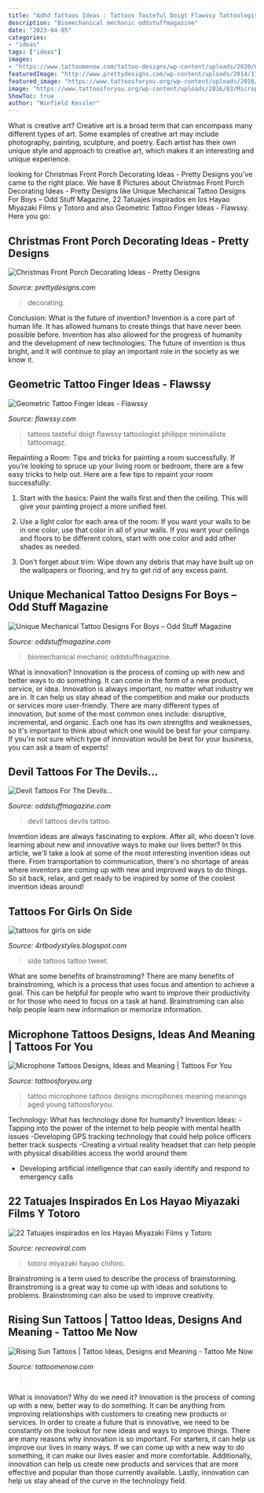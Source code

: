 ```yaml
---
title: "Adhd Tattoos Ideas : Tattoos Tasteful Doigt Flawssy Tattoologist Philippe Minimaliste Tattoomagz"
description: "Biomechanical mechanic oddstuffmagazine"
date: "2023-04-05"
categories:
- "ideas"
tags: ["ideas"]
images:
- "https://www.tattoomenow.com/tattoo-designs/wp-content/uploads/2020/01/Rising-Sun-Tattoo-16.jpg"
featuredImage: "http://www.prettydesigns.com/wp-content/uploads/2014/11/Large-Wreath-for-Front-Porch.jpg"
featured_image: "https://www.tattoosforyou.org/wp-content/uploads/2016/03/Microphone-Tattoo.jpg"
image: "https://www.tattoosforyou.org/wp-content/uploads/2016/03/Microphone-Tattoo.jpg"
ShowToc: true
author: "Winfield Kessler"
---
```



What is creative art?
Creative art is a broad term that can encompass many different types of art. Some examples of creative art may include photography, painting, sculpture, and poetry. Each artist has their own unique style and approach to creative art, which makes it an interesting and unique experience.

	

		
looking for Christmas Front Porch Decorating Ideas - Pretty Designs you've came to the right place. We have 8 Pictures about Christmas Front Porch Decorating Ideas - Pretty Designs like Unique Mechanical Tattoo Designs For Boys – Odd Stuff Magazine, 22 Tatuajes inspirados en los Hayao Miyazaki Films y Totoro and also Geometric Tattoo Finger Ideas - Flawssy. Here you go:
		
    
## Christmas Front Porch Decorating Ideas - Pretty Designs

<img loading=lazy src="http://www.prettydesigns.com/wp-content/uploads/2014/11/Large-Wreath-for-Front-Porch.jpg" onerror="this.onerror=null;this.src='https://tse1.mm.bing.net/th?id=OIP.nvvr-AwKjVvvhX-7GSteIwAAAA&amp;pid=15.1';" alt="Christmas Front Porch Decorating Ideas - Pretty Designs">

_Source: prettydesigns.com_

>decorating. 

	

Conclusion: What is the future of invention?
Invention is a core part of human life. It has allowed humans to create things that have never been possible before. Invention has also allowed for the progress of humanity and the development of new technologies. The future of invention is thus bright, and it will continue to play an important role in the society as we know it.

    
## Geometric Tattoo Finger Ideas - Flawssy

<img loading=lazy src="http://flawssy.com/wp-content/uploads/2016/12/Geometric-Finger-Tattoo.jpg" onerror="this.onerror=null;this.src='https://tse3.mm.bing.net/th?id=OIP.4sGsItA1BLDs9Of2lPiGewHaLF&amp;pid=15.1';" alt="Geometric Tattoo Finger Ideas - Flawssy">

_Source: flawssy.com_

>tattoos tasteful doigt flawssy tattoologist philippe minimaliste tattoomagz. 

	

Repainting a Room: Tips and tricks for painting a room successfully.
If you’re looking to spruce up your living room or bedroom, there are a few easy tricks to help out. Here are a few tips to repaint your room successfully:
1) Start with the basics: Paint the walls first and then the ceiling. This will give your painting project a more unified feel.

2) Use a light color for each area of the room: If you want your walls to be in one color, use that color in all of your walls. If you want your ceilings and floors to be different colors, start with one color and add other shades as needed.

3) Don’t forget about trim: Wipe down any debris that may have built up on the wallpapers or flooring, and try to get rid of any excess paint.

    
## Unique Mechanical Tattoo Designs For Boys – Odd Stuff Magazine

<img loading=lazy src="https://oddstuffmagazine.com/wp-content/uploads/2013/09/Bio-mechanical-Tattoo-23-532x800.jpg" onerror="this.onerror=null;this.src='https://tse1.mm.bing.net/th?id=OIP.gpp_XO8qPoD4Y_nLWlA-RQHaLI&amp;pid=15.1';" alt="Unique Mechanical Tattoo Designs For Boys – Odd Stuff Magazine">

_Source: oddstuffmagazine.com_

>biomechanical mechanic oddstuffmagazine. 

	

What is innovation?
Innovation is the process of coming up with new and better ways to do something. It can come in the form of a new product, service, or idea. Innovation is always important, no matter what industry we are in. It can help us stay ahead of the competition and make our products or services more user-friendly.
There are many different types of innovation, but some of the most common ones include: disruptive, incremental, and organic. Each one has its own strengths and weaknesses, so it's important to think about which one would be best for your company. If you're not sure which type of innovation would be best for your business, you can ask a team of experts!

    
## Devil Tattoos For The Devils...

<img loading=lazy src="https://oddstuffmagazine.com/wp-content/uploads/2013/09/Devil-tattoo-17-600x800.jpg" onerror="this.onerror=null;this.src='https://tse4.mm.bing.net/th?id=OIP.Cmtk86OPKT2r68KuZvNBRQHaJ4&amp;pid=15.1';" alt="Devil Tattoos For The Devils...">

_Source: oddstuffmagazine.com_

>devil tattoos devils tattoo. 

	

Invention ideas are always fascinating to explore. After all, who doesn't love learning about new and innovative ways to make our lives better? In this article, we'll take a look at some of the most interesting invention ideas out there. From transportation to communication, there's no shortage of areas where inventors are coming up with new and improved ways to do things. So sit back, relax, and get ready to be inspired by some of the coolest invention ideas around!

    
## Tattoos For Girls On Side

<img loading=lazy src="https://1.bp.blogspot.com/-9ESG2Dv5cJ0/Ty5Bs9RtXVI/AAAAAAAAArw/3nB1d21j1VI/s1600/Women-Side-Tattoo-Design-Fashion-2012.jpg" onerror="this.onerror=null;this.src='https://tse1.mm.bing.net/th?id=OIP.EsCJDQKhi_t2grI-LpRocQHaJ4&amp;pid=15.1';" alt="tattoos for girls on side">

_Source: 4rtbodystyles.blogspot.com_

>side tattoos tattoo tweet. 

	

What are some benefits of brainstroming?
There are many benefits of brainstroming, which is a process that uses focus and attention to achieve a goal. This can be helpful for people who want to improve their productivity or for those who need to focus on a task at hand. Brainstroming can also help people learn new information or memorize information.

    
## Microphone Tattoos Designs, Ideas And Meaning | Tattoos For You

<img loading=lazy src="https://www.tattoosforyou.org/wp-content/uploads/2016/03/Microphone-Tattoo.jpg" onerror="this.onerror=null;this.src='https://tse3.mm.bing.net/th?id=OIP.AZEjjw4zMLlAyAbv8WI2SwHaJ4&amp;pid=15.1';" alt="Microphone Tattoos Designs, Ideas and Meaning | Tattoos For You">

_Source: tattoosforyou.org_

>tattoo microphone tattoos designs microphones meaning meanings aged young tattoosforyou. 

	

Technology: What has technology done for humanity?
Invention Ideas: 
-Tapping into the power of the internet to help people with mental health issues 
-Developing GPS tracking technology that could help police officers better track suspects 
-Creating a virtual reality headset that can help people with physical disabilities access the world around them 
- Developing artificial intelligence that can easily identify and respond to emergency calls

    
## 22 Tatuajes Inspirados En Los Hayao Miyazaki Films Y Totoro

<img loading=lazy src="http://www.recreoviral.com/wp-content/uploads/2016/04/TATUAJES-TOTORO-9.jpg" onerror="this.onerror=null;this.src='https://tse2.mm.bing.net/th?id=OIP.BD1AR2Lmsewv8c3Pyk6gpAHaKL&amp;pid=15.1';" alt="22 Tatuajes inspirados en los Hayao Miyazaki Films y Totoro">

_Source: recreoviral.com_

>totoro miyazaki hayao chihiro. 

	

Brainstroming is a term used to describe the process of brainstorming. Brainstroming is a great way to come up with ideas and solutions to problems. Brainstroming can also be used to improve creativity.

    
## Rising Sun Tattoos | Tattoo Ideas, Designs And Meaning - Tattoo Me Now

<img loading=lazy src="https://www.tattoomenow.com/tattoo-designs/wp-content/uploads/2020/01/Rising-Sun-Tattoo-16.jpg" onerror="this.onerror=null;this.src='https://tse3.mm.bing.net/th?id=OIP.W6y9r8WxnHwisPRl9EK9FgHaJ-&amp;pid=15.1';" alt="Rising Sun Tattoos | Tattoo Ideas, Designs and Meaning - Tattoo Me Now">

_Source: tattoomenow.com_

>. 

	

What is innovation? Why do we need it?
Innovation is the process of coming up with a new, better way to do something. It can be anything from improving relationships with customers to creating new products or services. In order to create a future that is innovative, we need to be constantly on the lookout for new ideas and ways to improve things.
There are many reasons why innovation is so important. For starters, it can help us improve our lives in many ways. If we can come up with a new way to do something, it can make our lives easier and more comfortable. Additionally, innovation can help us create new products and services that are more effective and popular than those currently available. Lastly, innovation can help us stay ahead of the curve in the technology field.

